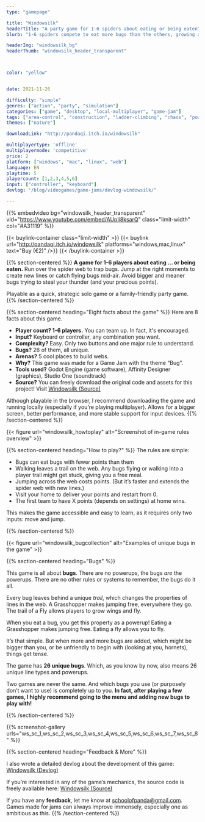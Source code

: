 ```yaml
---
type: "gamepage"

title: "Windowsilk"
headerTitle: "A party game for 1-6 spiders about eating or being eaten"
blurb: "1-6 spiders compete to eat more bugs than the others, growing and changing their spider web as they go."

headerImg: "windowsilk_bg"
headerThumb: "windowsilk_header_transparent"



color: "yellow"


date: 2021-11-26

difficulty: "simple"
genres: ["action", "party", "simulation"]
categories: ["game", "desktop", "local-multiplayer", "game-jam"]
tags: ["area-control", "construction", "ladder-climbing", "chaos", "powerups", "map-selection"]
themes: ["nature"]

downloadLink: "http://pandaqi.itch.io/windowsilk"

multiplayertype: 'offline'
multiplayermode: 'competitive'
price: 2
platform: ["windows", "mac", "linux", "web"]
language: EN
playtime: 5
playercount: [1,2,3,4,5,6]
input: ["controller", "keyboard"]
devlog: "/blog/videogames/game-jams/devlog-windowsilk/"

---
```


{{% embedvideo bg="windowsilk_header_transparent" vid="https://www.youtube.com/embed/AUpIi8ksarQ" class="limit-width" col="#A31119" %}}

{{< buylink-container class="limit-width" >}}
{{< buylink url="http://pandaqi.itch.io/windowsilk" platforms="windows,mac,linux" text="Buy (&euro;2)" />}} 
{{< /buylink-container >}}

{{% section-centered %}}
**A game for 1-6 players about eating … or being eaten.** Run over the spider web to trap bugs. Jump at the right moments to create new lines or catch flying bugs mid-air.  Avoid bigger and meaner bugs trying to steal your thunder (and your precious points).

Playable as a quick, strategic solo game or a family-friendly party game.
{{% /section-centered %}}

{{% section-centered heading="Eight facts about the game" %}}
Here are 8 facts about this game.
* **Player count? 1-6 players.** You can team up. In fact, it's encouraged.
* **Input?** Keyboard or controller, any combination you want.
* **Complexity?** Easy. Only two buttons and one major rule to understand.
* **Bugs?** 26 of them, all unique.
* **Arenas?** 5 cool places to build webs.
* **Why?** This game was made for a Game Jam with the theme “Bug”.
* **Tools used?** Godot Engine (game software), Affinity Designer (graphics), Studio One (soundtrack)
* **Source?** You can freely download the original code and assets for this project! Visit [Windowsilk (Source)](https://github.com/Pandaqi/Windowsilk) 

Although playable in the browser, I recommend downloading the game and running locally (especially if you’re playing multiplayer). Allows for a bigger screen, better performance, and more stable support for input devices. 
{{% /section-centered %}}

<div class="heading-image">
	{{< figure url="windowsilk_howtoplay" alt="Screenshot of in-game rules overview" >}}
</div>

{{% section-centered heading="How to play?" %}}
The rules are simple:
* Bugs can eat bugs with fewer points than them
* Walking leaves a trail on the web. Any bugs flying or walking into a player trail might get stuck, giving you a free meal.
* Jumping across the web costs points. (But it’s faster and extends the spider web with new lines.)
* Visit your home to deliver your points and restart from 0.
* The first team to have X points (depends on settings) at home wins.     

This makes the game accessible and easy to learn, as it requires only two inputs: move and jump.

{{% /section-centered %}}

<div class="heading-image">
	{{< figure url="windowsilk_bugcollection" alt="Examples of unique bugs in the game" >}}
</div>

{{% section-centered heading="Bugs" %}}

This game is all about **bugs**. There are no powerups, the bugs _are_ the powerups. There are no other rules or systems to remember, the bugs do it all.  

Every bug leaves behind a unique _trail_, which changes the properties of lines in the web. A Grasshopper makes jumping free, everywhere they go. The trail of a Fly allows players to grow wings and fly.

When you eat a bug, you get this property as a powerup! Eating a Grasshopper makes jumping free. Eating a fly allows you to fly.  

It’s that simple. But when more and more bugs are added, which might be bigger than you, or be unfriendly to begin with (looking at you, hornets), things get tense.  

The game has **26 unique bugs**. Which, as you know by now, also means 26 unique line types and powerups.  

Two games are never the same. And which bugs you use (or purposely don’t want to use) is completely up to you. **In fact, after playing a few games, I highly recommend going to the menu and adding new bugs to play with!**

{{% /section-centered %}}

{{% screenshot-gallery urls="ws_sc_1,ws_sc_2,ws_sc_3,ws_sc_4,ws_sc_5,ws_sc_6,ws_sc_7,ws_sc_8" %}}

{{% section-centered heading="Feedback & More" %}}

I also wrote a detailed devlog about the development of this game: [Windowsilk (Devlog)](/blog/videogames/game-jams/devlog-windowsilk)

If you’re interested in any of the game’s mechanics, the source code is freely available here: [Windowsilk (Source)](https://github.com/Pandaqi/Windowsilk)

If you have any **feedback**, let me know at [schoolofpanda@gmail.com](mailto:schoolofpanda@gmail.com). Games made for jams can always improve immensely, especially one as ambitious as this. 
{{% /section-centered %}} 

